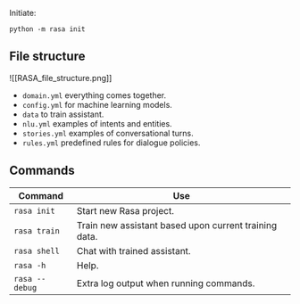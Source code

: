 Initiate:
```
python -m rasa init
```

## File structure
![[RASA_file_structure.png]]
- `domain.yml` everything comes together.
- `config.yml` for machine learning models.
- `data` to train assistant.
- `nlu.yml` examples of intents and entities.
- `stories.yml` examples of conversational turns.
- `rules.yml` predefined rules for dialogue policies.

## Commands

| Command | Use |
|--|--|
| `rasa init` | Start new Rasa project. |
| `rasa train` | Train new assistant based  upon current training data. |
| `rasa shell` | Chat with trained assistant. |
| `rasa -h` | Help. |
| `rasa --debug` | Extra log output when running commands. |

